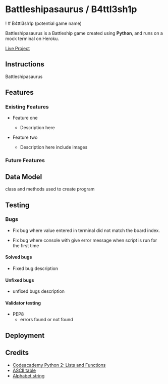 # Battleshipasaurus / B4ttl3sh1p

! # B4ttl3sh1p (potential game name)

Battleshipasaurus is a Battleship game created using **Python**, and runs on a mock terminal on Heroku.

[Live Project](https://www.heroku.com)

## Instructions

Battleshipasaurus

## Features

### Existing Features

- Feature one

  - Description here

- Feature two
  - Description here include images

### Future Features

## Data Model

class and methods used to create program

## Testing

### Bugs

- Fix bug where value entered in terminal did not match the board index.

- Fix bug where console with give error message when script is run for the first time

#### Solved bugs

- Fixed bug description

#### Unfixed bugs

- unfixed bugs description

#### Validator testing

- PEP8
  - errors found or not found

## Deployment

## Credits

- [Codeacademy Python 2: Lists and Functions](https://www.codecademy.com/courses/learn-python/lessons/battleship)
- [ASCII table](http://sticksandstones.kstrom.com/appen.html)
- [Alphabet string](https://www.kite.com/python/answers/how-to-make-a-list-of-the-alphabet-in-python)
